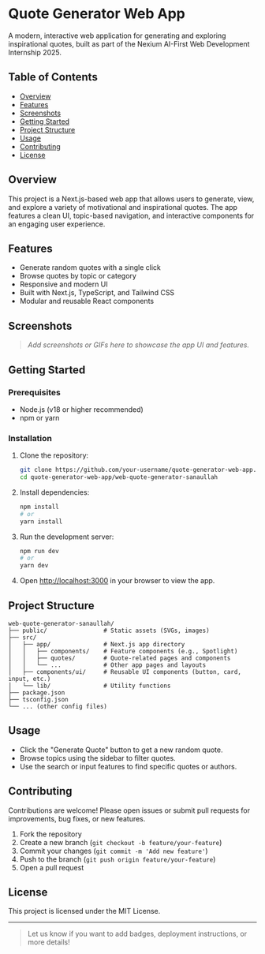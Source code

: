 # Quote Generator Web App

A modern, interactive web application for generating and exploring inspirational quotes, built as part of the Nexium AI-First Web Development Internship 2025.

## Table of Contents

- [Overview](#overview)
- [Features](#features)
- [Screenshots](#screenshots)
- [Getting Started](#getting-started)
- [Project Structure](#project-structure)
- [Usage](#usage)
- [Contributing](#contributing)
- [License](#license)

## Overview

This project is a Next.js-based web app that allows users to generate, view, and explore a variety of motivational and inspirational quotes. The app features a clean UI, topic-based navigation, and interactive components for an engaging user experience.

## Features

- Generate random quotes with a single click
- Browse quotes by topic or category
- Responsive and modern UI
- Built with Next.js, TypeScript, and Tailwind CSS
- Modular and reusable React components

## Screenshots

> _Add screenshots or GIFs here to showcase the app UI and features._

## Getting Started

### Prerequisites

- Node.js (v18 or higher recommended)
- npm or yarn

### Installation

1. Clone the repository:
   ```bash
   git clone https://github.com/your-username/quote-generator-web-app.git
   cd quote-generator-web-app/web-quote-generator-sanaullah
   ```

2. Install dependencies:
   ```bash
   npm install
   # or
   yarn install
   ```

3. Run the development server:
   ```bash
   npm run dev
   # or
   yarn dev
   ```

4. Open [http://localhost:3000](http://localhost:3000) in your browser to view the app.

## Project Structure

```
web-quote-generator-sanaullah/
├── public/                # Static assets (SVGs, images)
├── src/
│   ├── app/               # Next.js app directory
│   │   ├── components/    # Feature components (e.g., Spotlight)
│   │   ├── quotes/        # Quote-related pages and components
│   │   └── ...            # Other app pages and layouts
│   ├── components/ui/     # Reusable UI components (button, card, input, etc.)
│   └── lib/               # Utility functions
├── package.json
├── tsconfig.json
└── ... (other config files)
```

## Usage

- Click the "Generate Quote" button to get a new random quote.
- Browse topics using the sidebar to filter quotes.
- Use the search or input features to find specific quotes or authors.

## Contributing

Contributions are welcome! Please open issues or submit pull requests for improvements, bug fixes, or new features.

1. Fork the repository
2. Create a new branch (`git checkout -b feature/your-feature`)
3. Commit your changes (`git commit -m 'Add new feature'`)
4. Push to the branch (`git push origin feature/your-feature`)
5. Open a pull request

## License

This project is licensed under the MIT License.

---

> Let us know if you want to add badges, deployment instructions, or more details!
